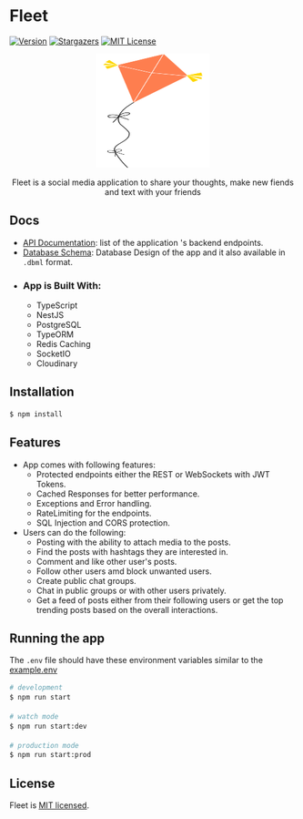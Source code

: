 # Fleet

[![Version][version-shield]](version-url)
[![Stargazers][stars-shield]][stars-url]
[![MIT License][license-shield]][license-url]

<p align="center">
  <a href="#" target="blank"><img src="/docs/fleet-logo.png" width="200" height="200" alt="fleet Logo" /></a>
</p>

  <p align="center">Fleet is a social media application to share your thoughts, make new fiends and text with your friends</p>
    <p align="center">

</p>

## Docs

- [API Documentation](https://app.swaggerhub.com/apis/MarwanRadwan/Fleet/1.5): list of the application 's backend endpoints.
- [Database Schema](/docs/fleet-db.png): Database Design of the app and it also available in `.dbml` format.
- ### App is Built With:
  - TypeScript
  - NestJS
  - PostgreSQL
  - TypeORM
  - Redis Caching
  - SocketIO
  - Cloudinary

## Installation

```bash
$ npm install
```

## Features

- App comes with following features:
  - Protected endpoints either the REST or WebSockets with JWT Tokens.
  - Cached Responses for better performance.
  - Exceptions and Error handling.
  - RateLimiting for the endpoints.
  - SQL Injection and CORS protection.
- Users can do the following:
  - Posting with the ability to attach media to the posts.
  - Find the posts with hashtags they are interested in.
  - Comment and like other user's posts.
  - Follow other users amd block unwanted users.
  - Create public chat groups.
  - Chat in public groups or with other users privately.
  - Get a feed of posts either from their following users or get the top trending posts based on the overall interactions.

## Running the app

The `.env` file should have these environment variables similar to the [example.env](./docs/example.env)

```bash
# development
$ npm run start

# watch mode
$ npm run start:dev

# production mode
$ npm run start:prod
```

## License

Fleet is [MIT licensed](LICENSE).

[version-shield]: https://img.shields.io/github/package-json/v/MarwanRadwan7/fleet?style=for-the-badge
[version-url]: https://github.com/MarwanRadwan7/fleet
[contributors-shield]: https://img.shields.io/github/contributors/MarwanRadwan7/fleet.svg?style=for-the-badge
[contributors-url]: https://github.com/MarwanRadwan7/fleet/graphs/contributors
[forks-shield]: https://img.shields.io/github/forks/MarwanRadwan7/fleet.svg?style=for-the-badge
[forks-url]: https://github.com/MarwanRadwan7/fleet/forks
[stars-shield]: https://img.shields.io/github/stars/MarwanRadwan7/fleet.svg?style=for-the-badge
[stars-url]: https://github.com/MarwanRadwan7/fleet/stargazers
[issues-shield]: https://img.shields.io/github/issues/MarwanRadwan7/fleet.svg?style=for-the-badge
[issues-url]: https://github.com/MarwanRadwan7/fleet/issues
[license-shield]: https://img.shields.io/github/license/MarwanRadwan7/fleet.svg?style=for-the-badge
[license-url]: https://github.com/MarwanRadwan7/fleet/blob/main/LICENSE
